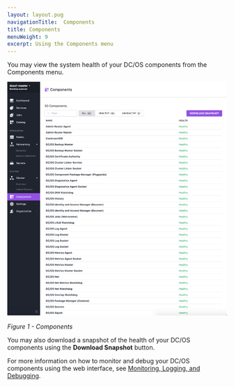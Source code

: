 ```yaml
---
layout: layout.pug
navigationTitle:  Components
title: Components
menuWeight: 9
excerpt: Using the Components menu
---
```


You may view the system health of your DC/OS components from the Components menu.

![Components](/1.11/img/components-ee.png)

*Figure 1 - Components*

You may also download a snapshot of the health of your DC/OS components using the **Download Snapshot** button.

For more information on how to monitor and debug your DC/OS components using the web interface, see [Monitoring, Logging, and Debugging](/1.11/monitoring/).
